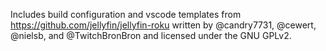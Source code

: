 Includes build configuration and vscode templates from https://github.com/jellyfin/jellyfin-roku written by 
@candry7731, @cewert, @nielsb, and @TwitchBronBron and licensed under the GNU GPLv2.
